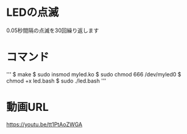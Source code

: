 # LEDの点滅
0.05秒間隔の点滅を30回繰り返します

# コマンド
'''
$ make
$ sudo insmod myled.ko
$ sudo chmod 666 /dev/myled0
$ chmod +x led.bash
$ sudo ./led.bash
'''

# 動画URL
https://youtu.be/tt1PtAoZWGA
